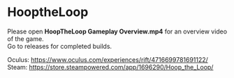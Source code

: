 # HooptheLoop

Please open **HoopTheLoop Gameplay Overview.mp4** for an overview video of the game.   
Go to releases for completed builds.

Oculus: https://www.oculus.com/experiences/rift/4716699781691122/
Steam: https://store.steampowered.com/app/1696290/Hoop_the_Loop/
